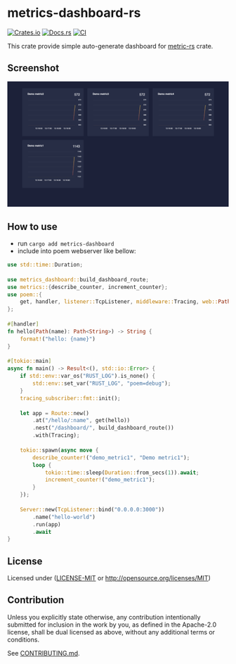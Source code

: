 # metrics-dashboard-rs

[![Crates.io](https://img.shields.io/crates/v/metrics-dashboard.svg)](https://crates.io/crates/metrics-dashboard)
[![Docs.rs](https://docs.rs/metrics-dashboard/badge.svg)](https://docs.rs/metrics-dashboard)
[![CI](https://github.com/giangndm/metrics-dashboard/workflows/CI/badge.svg)](https://github.com/giangndm/metrics-dashboard/actions)

This crate provide simple auto-generate dashboard for [metric-rs](https://crates.io/crates/metrics) crate.

## Screenshot

![](./docs/screenshot.png)

## How to use

* run `cargo add metrics-dashboard`
* include into poem webserver like bellow:

```rust
use std::time::Duration;

use metrics_dashboard::build_dashboard_route;
use metrics::{describe_counter, increment_counter};
use poem::{
    get, handler, listener::TcpListener, middleware::Tracing, web::Path, EndpointExt, Route, Server,
};

#[handler]
fn hello(Path(name): Path<String>) -> String {
    format!("hello: {name}")
}

#[tokio::main]
async fn main() -> Result<(), std::io::Error> {
    if std::env::var_os("RUST_LOG").is_none() {
        std::env::set_var("RUST_LOG", "poem=debug");
    }
    tracing_subscriber::fmt::init();

    let app = Route::new()
        .at("/hello/:name", get(hello))
        .nest("/dashboard/", build_dashboard_route())
        .with(Tracing);

    tokio::spawn(async move {
        describe_counter!("demo_metric1", "Demo metric1");
        loop {
            tokio::time::sleep(Duration::from_secs(1)).await;
            increment_counter!("demo_metric1");
        }
    });

    Server::new(TcpListener::bind("0.0.0.0:3000"))
        .name("hello-world")
        .run(app)
        .await
}
```

## License

Licensed under ([LICENSE-MIT](LICENSE-MIT) or http://opensource.org/licenses/MIT)

## Contribution

Unless you explicitly state otherwise, any contribution intentionally submitted
for inclusion in the work by you, as defined in the Apache-2.0 license, shall be
dual licensed as above, without any additional terms or conditions.

See [CONTRIBUTING.md](CONTRIBUTING.md).
